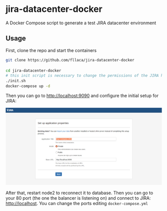 # jira-datacenter-docker
A Docker Compose script to generate a test JIRA datacenter environment

## Usage

First, clone the repo and start the containers

```bash
git clone https://github.com/fllaca/jira-datacenter-docker

cd jira-datacenter-docker
# this init script is necessary to change the permissions of the JIRA home folders so the JIRA daemon can write to them
./init.sh
docker-compose up -d
```

Then you can go to [http://localhost:9090](http://localhost:9090) and configure the initial setup for JIRA:

![Initial JIRA setup](docs/img/jira-setup.png)

After that, restart node2 to reconnect it to database. Then you can go to your 80 port (the one the balancer is listening on) and connect to JIRA: [http://localhost](http://localhost). You can change the ports editing `docker-compose.yml`


